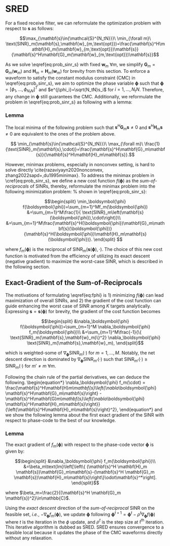 # SRED
For a fixed receive filter, we can reformulate the optimization problem with respect to $\mathbf{s}$ as follows:

```math
\max_{\mathbf{s}\in{\mathcal{S}^{N_tN}}}\ \min_{\forall m}\ \text{SINR}_m(\mathbf{s},\mathbf{w}_{m,\text{opt}})=\frac{\mathbf{s}^H\mathbf{H}_m(\mathbf{w}_{m,\text{opt}})\mathbf{s}}{\mathbf{s}^H\mathbf{G}_m(\mathbf{w}_{m,\text{opt}})\mathbf{s}}
```


As we solve \eqref{eq:prob_sinr_s} with fixed $`\mathbf{w}_m\ \forall m`$, we simplify $`\mathbf{G}_m=\mathbf{G}_m(\mathbf{w}_m)`$ and $`\mathbf{H}_m=\mathbf{H}_m(\mathbf{w}_m)`$ for brevity from this section.
To enforce a waveform to satisfy the constant modulus constraint (CMC) in \eqref{eq:prob_sinr_s}, we aim to optimize the phase variable $`\boldsymbol{\phi}`$ such that $`\boldsymbol{\phi}=[\phi_1,...,\phi_{N_tN}]^T`$ and $`e^{j\phi_i}=\sqrt{N_tN}s_i`$ for $`i=1,...,N_tN`$. Therefore, any change in $`\boldsymbol{\phi}`$ still guarantees the CMC. Additionally, we reformulate the problem in \eqref{eq:prob_sinr_s} as following with a lemma:

### Lemma
The local minima of the following problem such that $\mathbf{s}^H\mathbf{G}_m\mathbf{s}\neq 0$ and $\mathbf{s}^H\mathbf{H}_m\mathbf{s}\neq 0$ are equivalent to the ones of the problem above.
```math
    \min_{\mathbf{s}\in{\mathcal{S}^{N_tN}}}\ \max_{\forall m}\ \frac{1}{\text{SINR}_m(\mathbf{s},\cdot)}=\frac{\mathbf{s}^H\mathbf{G}_m\mathbf{s}}{\mathbf{s}^H\mathbf{H}_m\mathbf{s}}.
```

However, minimax problems, especially in nonconvex setting, is hard to solve directly \cite{razaviyayn2020nonconvex, zhang2022sapd+,du1995minimax}. To address the minimax problem in \cref{eq:prob_sinr_s}, we define a new cost function $f(\boldsymbol{\phi})$ as the *sum-of-reciprocals* of SINRs, thereby, reformulate the minimax problem into the following minimization problem:
% shown in \eqref{eq:prob_sinr_s}:
```math
\begin{split}
    \min_\boldsymbol{\phi} f(\boldsymbol{\phi})=\sum_{m=1}^Mf_m(\boldsymbol{\phi})
    &=\sum_{m=1}^M\frac{1}{	\text{SINR}_m\left(\mathbf{s}(\boldsymbol{\phi}),\cdot\right)}\\
    &=\sum_{m=1}^M\frac{\mathbf{s}^H(\boldsymbol{\phi})\mathbf{G}_m\mathbf{s}(\boldsymbol{\phi})}
    {\mathbf{s}^H(\boldsymbol{\phi})\mathbf{H}_m\mathbf{s}(\boldsymbol{\phi})}.
\end{split}

```
where $`f_m(\boldsymbol{\phi})`$ is the reciprocal of $`\text{SINR}_m(\mathbf{s}(\boldsymbol{\phi}),\cdot)`$. The choice of this new cost function is motivated from the efficiency of utilizing its exact descent (negative gradient) to maximize the worst-case SINR, which is described in the following section.

## Exact-Gradient of the Sum-of-Reciprocals

The motivations of formulating \eqref{eq:fphi} is 1) minimizing $`f(\boldsymbol{\phi})`$ can lead maximization of overall SINRs, and 2) the gradient of the cost function can guide enhancing the worst case of SINR among $K$ targets analytically. Expressing $`\mathbf{s}=\mathbf{s}(\boldsymbol{\phi})`$ for brevity, the gradient of the cost function becomes 
```math
\begin{split}
    &\nabla_\boldsymbol{\phi} f(\boldsymbol{\phi})=\sum_{m=1}^M \nabla_\boldsymbol{\phi} f_m(\boldsymbol{\phi})\\
    &=\sum_{m=1}^M\frac{-1}{\{	\text{SINR}_m(\mathbf{s},\mathbf{w}_m)\}^2}
    \nabla_\boldsymbol{\phi} 	\text{SINR}_m(\mathbf{s},\mathbf{w}_m),
\end{split}
```
which is weighted-some of $`\nabla_\boldsymbol{\phi}\text{SINR}_m(\cdot)`$ for $`m=1,...,M`$. Notably, the net descent direction is dominated by $`\nabla_\boldsymbol{\phi}\text{SINR}_{m'}(\cdot)`$ such that $`\text{SINR}_{m'}(\cdot) \geq \text{SINR}_m(\cdot)`$ for $`m'\neq m\ \forall m`$. 

Following the chain rule of the partial derivatives, we can deduce the following.
\begin{equation*}
    \nabla_\boldsymbol{\phi} f_m(\cdot) = 
    \frac{\mathbf{s}^H\mathbf{H}_m\mathbf{s}\left\{\nabla_\boldsymbol{\phi} \mathbf{s}^H\mathbf{G}_m\mathbf{s}\right\}
    - \mathbf{s}^H\mathbf{G}_m\mathbf{s}\left\{\nabla_\boldsymbol{\phi} \mathbf{s}^H\mathbf{H}_m\mathbf{s}\right\}}
    {\left\{\mathbf{s}^H\mathbf{H}_m\mathbf{s}\right\}^2},
\end{equation*}
and we show the following lemma about the first exact gradient of the SINR with respect to phase-code to the best of our knowledge.

### Lemma
The exact gradient of $f_m(\boldsymbol{\phi})$ with respect to the phase-code vector $\boldsymbol{\phi}$ is given by:
```math
\begin{split}
    &\nabla_\boldsymbol{\phi} f_m(\boldsymbol{\phi})\\
    &=\beta_m\text{Im}\left[\left\{
    (\mathbf{s}^H \mathbf{H}_m \mathbf{s})\mathbf{G}_m\mathbf{s}-(\mathbf{s}^H \mathbf{G}_m \mathbf{s})\mathbf{H}_m\mathbf{s}\right\}\odot\mathbf{s}^*\right].
\end{split}
```
where $\beta_m=\frac{2}{(\mathbf{s}^H \mathbf{G}_m \mathbf{s})^2}\in\mathbb{C}$.


Using the *exact descent* direction of the *sum-of-reciprocal* SINR on the feasible set, *i.e.*, $`-\nabla_\boldsymbol{\phi} f_m(\boldsymbol{\phi})`$, we update $`\boldsymbol{\phi}`$ following $`\boldsymbol{\phi}^{t+1}=\boldsymbol{\phi}^{t}-\rho^t\nabla_\boldsymbol{\phi} f(\boldsymbol{\phi})`$ where $`t`$ is the iteration in the $`\phi`$ update, and $`\rho^t`$ is the step size at $`t^\text{th}`$ iteration. This iterative algorithm is dubbed as SRED. SRED ensures convergence to a feasible local because it updates the phase of the CMC waveforms directly without any relaxation.
